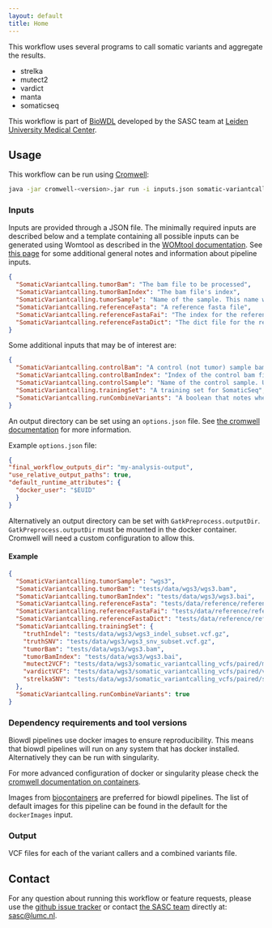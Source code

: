 ```yaml
---
layout: default
title: Home
---
```


This workflow uses several programs to call somatic variants and 
aggregate the results.
- strelka
- mutect2
- vardict
- manta
- somaticseq

This workflow is part of [BioWDL](https://biowdl.github.io/)
developed by the SASC team at [Leiden University Medical Center](https://www.lumc.nl/).

## Usage
This workflow can be run using
[Cromwell](http://cromwell.readthedocs.io/en/stable/):
```bash
java -jar cromwell-<version>.jar run -i inputs.json somatic-variantcalling.wdl
```

### Inputs
Inputs are provided through a JSON file. The minimally required inputs are
described below and a template containing all possible inputs can be generated
using Womtool as described in the
[WOMtool documentation](http://cromwell.readthedocs.io/en/stable/WOMtool/). See
[this page](/inputs.html) for some additional general notes and information
about pipeline inputs.
```json
{
  "SomaticVariantcalling.tumorBam": "The bam file to be processed",
  "SomaticVariantcalling.tumorBamIndex": "The bam file's index",
  "SomaticVariantcalling.tumorSample": "Name of the sample. This name will be used as a basename for the outputs.",
  "SomaticVariantcalling.referenceFasta": "A reference fasta file",
  "SomaticVariantcalling.referenceFastaFai": "The index for the reference fasta",
  "SomaticVariantcalling.referenceFastaDict": "The dict file for the reference fasta"
}
```

Some additional inputs that may be of interest are:
```json
{
  "SomaticVariantcalling.controlBam": "A control (not tumor) sample bam file",
  "SomaticVariantcalling.controlBamIndex": "Index of the control bam file",
  "SomaticVariantcalling.controlSample": "Name of the control sample. Used as a basename for the outputs.",
  "SomaticVariantcalling.trainingSet": "A training set for SomaticSeq",
  "SomaticVariantcalling.runCombineVariants": "A boolean that notes whether the variant vcfs should be combined."
}
```

An output directory can be set using an `options.json` file. See [the
cromwell documentation](
https://cromwell.readthedocs.io/en/stable/wf_options/Overview/) for more
information.

Example `options.json` file:
```JSON
{
"final_workflow_outputs_dir": "my-analysis-output",
"use_relative_output_paths": true,
"default_runtime_attributes": {
  "docker_user": "$EUID"
  }
}
```
Alternatively an output directory can be set with `GatkPreprocess.outputDir`.
`GatkPreprocess.outputDir` must be mounted in the docker container. Cromwell will
need a custom configuration to allow this.

#### Example
```json
{
  "SomaticVariantcalling.tumorSample": "wgs3",
  "SomaticVariantcalling.tumorBam": "tests/data/wgs3/wgs3.bam",
  "SomaticVariantcalling.tumorBamIndex": "tests/data/wgs3/wgs3.bai",
  "SomaticVariantcalling.referenceFasta": "tests/data/reference/reference.fasta",
  "SomaticVariantcalling.referenceFastaFai": "tests/data/reference/reference.fasta.fai",
  "SomaticVariantcalling.referenceFastaDict": "tests/data/reference/reference.dict",
  "SomaticVariantcalling.trainingSet": {
    "truthIndel": "tests/data/wgs3/wgs3_indel_subset.vcf.gz",
    "truthSNV": "tests/data/wgs3/wgs3_snv_subset.vcf.gz",
    "tumorBam": "tests/data/wgs3/wgs3.bam",
    "tumorBamIndex": "tests/data/wgs3/wgs3.bai",
    "mutect2VCF": "tests/data/wgs3/somatic_variantcalling_vcfs/paired/mutect2/wgs3-wgs1.vcf.gz",
    "vardictVCF": "tests/data/wgs3/somatic_variantcalling_vcfs/paired/vardict/wgs3-wgs1.vcf.gz",
    "strelkaSNV": "tests/data/wgs3/somatic_variantcalling_vcfs/paired/strelka/strelka_variants.vcf.gz"
  },
  "SomaticVariantcalling.runCombineVariants": true
}
```

### Dependency requirements and tool versions
Biowdl pipelines use docker images to ensure  reproducibility. This
means that biowdl pipelines will run on any system that has docker
installed. Alternatively they can be run with singularity.

For more advanced configuration of docker or singularity please check
the [cromwell documentation on containers](
https://cromwell.readthedocs.io/en/stable/tutorials/Containers/).

Images from [biocontainers](https://biocontainers.pro) are preferred for
biowdl pipelines. The list of default images for this pipeline can be
found in the default for the `dockerImages` input.

### Output
VCF files for each of the variant callers and a combined variants file.

## Contact
<p>
  <!-- Obscure e-mail address for spammers -->
For any question about running this workflow or feature requests, please use
the
<a href='https://github.com/biowdl/jointgenotyping/issues'>github issue tracker</a>
or contact
<a href='http://sasc.lumc.nl/'>the SASC team</a> directly at: <a href='&#109;&#97;&#105;&#108;&#116;&#111;&#58;&#115;&#97;&#115;&#99;&#64;&#108;&#117;&#109;&#99;&#46;&#110;&#108;'>
&#115;&#97;&#115;&#99;&#64;&#108;&#117;&#109;&#99;&#46;&#110;&#108;</a>.
</p>

